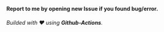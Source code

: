 **Report to me by opening new Issue if you found bug/error.**

###### Builded with ❤️ using **Github-Actions**.
